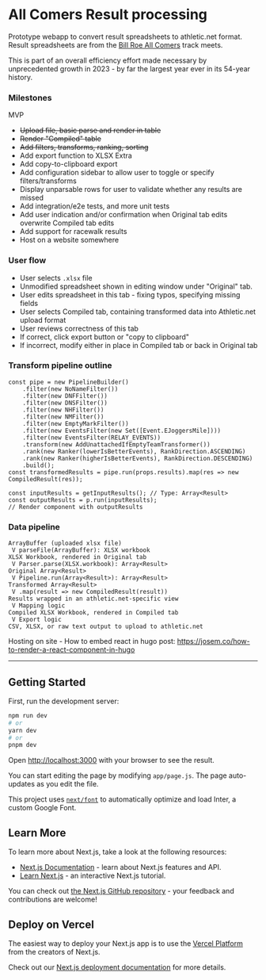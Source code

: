 # All Comers Result processing

Prototype webapp to convert result spreadsheets to athletic.net format. Result
spreadsheets are from the [Bill Roe All Comers](https://clubnorthwest.org/all-comers)
track meets.

This is part of an overall efficiency effort made necessary by unprecedented
growth in 2023 - by far the largest year ever in its 54-year history.

### Milestones
MVP
 * ~~Upload file, basic parse and render in table~~
 * ~~Render "Compiled" table~~
 * ~~Add filters, transforms, ranking, sorting~~
 * Add export function to XLSX
Extra
 * Add copy-to-clipboard export
 * Add configuration sidebar to allow user to toggle or specify filters/transforms
 * Display unparsable rows for user to validate whether any results are missed
 * Add integration/e2e tests, and more unit tests
 * Add user indication and/or confirmation when Original tab edits overwrite
   Compiled tab edits
 * Add support for racewalk results
 * Host on a website somewhere

### User flow
 * User selects `.xlsx` file
 * Unmodified spreadsheet shown in editing window under "Original" tab.
 * User edits spreadsheet in this tab - fixing typos, specifying missing fields
 * User selects Compiled tab, containing transformed data into Athletic.net upload format
 * User reviews correctness of this tab
 * If correct, click export button or "copy to clipboard"
 * If incorrect, modify either in place in Compiled tab or back in Original tab

### Transform pipeline outline
```
const pipe = new PipelineBuilder()
    .filter(new NoNameFilter())
    .filter(new DNFFilter())
    .filter(new DNSFilter())
    .filter(new NHFilter())
    .filter(new NMFilter())
    .filter(new EmptyMarkFilter())
    .filter(new EventsFilter(new Set([Event.EJoggersMile])))
    .filter(new EventsFilter(RELAY_EVENTS))
    .transform(new AddUnattachedIfEmptyTeamTransformer())
    .rank(new Ranker(lowerIsBetterEvents), RankDirection.ASCENDING)
    .rank(new Ranker(higherIsBetterEvents), RankDirection.DESCENDING)
    .build();
const transformedResults = pipe.run(props.results).map(res => new CompiledResult(res));

const inputResults = getInputResults(); // Type: Array<Result>
const outputResults = p.run(inputResults);
// Render component with outputResults
```

### Data pipeline
```
ArrayBuffer (uploaded xlsx file)
 V parseFile(ArrayBuffer): XLSX workbook
XLSX Workbook, rendered in Original tab
 V Parser.parse(XLSX.workbook): Array<Result>
Original Array<Result>
 V Pipeline.run(Array<Result>): Array<Result>
Transformed Array<Result>
 V .map(result => new CompiledResult(result))
Results wrapped in an athletic.net-specific view
 V Mapping logic
Compiled XLSX Workbook, rendered in Compiled tab
 V Export logic
CSV, XLSX, or raw text output to upload to athletic.net
```

Hosting on site - How to embed react in hugo post:
https://josem.co/how-to-render-a-react-component-in-hugo

--------

## Getting Started

First, run the development server:

```bash
npm run dev
# or
yarn dev
# or
pnpm dev
```

Open [http://localhost:3000](http://localhost:3000) with your browser to see the result.

You can start editing the page by modifying `app/page.js`. The page auto-updates as you edit the file.

This project uses [`next/font`](https://nextjs.org/docs/basic-features/font-optimization) to automatically optimize and load Inter, a custom Google Font.

## Learn More

To learn more about Next.js, take a look at the following resources:

- [Next.js Documentation](https://nextjs.org/docs) - learn about Next.js features and API.
- [Learn Next.js](https://nextjs.org/learn) - an interactive Next.js tutorial.

You can check out [the Next.js GitHub repository](https://github.com/vercel/next.js/) - your feedback and contributions are welcome!

## Deploy on Vercel

The easiest way to deploy your Next.js app is to use the [Vercel Platform](https://vercel.com/new?utm_medium=default-template&filter=next.js&utm_source=create-next-app&utm_campaign=create-next-app-readme) from the creators of Next.js.

Check out our [Next.js deployment documentation](https://nextjs.org/docs/deployment) for more details.
